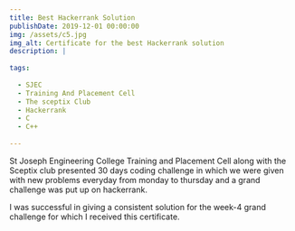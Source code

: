 ```yaml
---
title: Best Hackerrank Solution
publishDate: 2019-12-01 00:00:00
img: /assets/c5.jpg
img_alt: Certificate for the best Hackerrank solution
description: |
  
tags:
  
  - SJEC
  - Training And Placement Cell
  - The sceptix Club
  - Hackerrank
  - C
  - C++
 
---
```


<p>St Joseph Engineering College Training and Placement Cell along with the Sceptix club presented 30 days coding challenge in which we were given with new problems everyday from monday to thursday and a grand challenge was put up on hackerrank.</p>
<p>I was successful in giving a consistent solution for the week-4 grand challenge for which I received this certificate.</p>